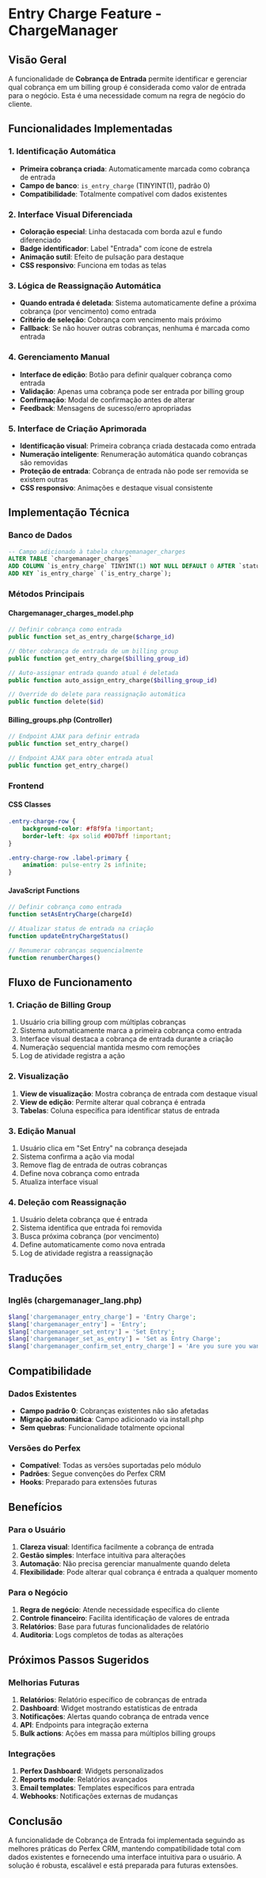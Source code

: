 # Entry Charge Feature - ChargeManager

## Visão Geral

A funcionalidade de **Cobrança de Entrada** permite identificar e gerenciar qual cobrança em um billing group é considerada como valor de entrada para o negócio. Esta é uma necessidade comum na regra de negócio do cliente.

## Funcionalidades Implementadas

### 1. Identificação Automática
- **Primeira cobrança criada**: Automaticamente marcada como cobrança de entrada
- **Campo de banco**: `is_entry_charge` (TINYINT(1), padrão 0)
- **Compatibilidade**: Totalmente compatível com dados existentes

### 2. Interface Visual Diferenciada
- **Coloração especial**: Linha destacada com borda azul e fundo diferenciado
- **Badge identificador**: Label "Entrada" com ícone de estrela
- **Animação sutil**: Efeito de pulsação para destaque
- **CSS responsivo**: Funciona em todas as telas

### 3. Lógica de Reassignação Automática
- **Quando entrada é deletada**: Sistema automaticamente define a próxima cobrança (por vencimento) como entrada
- **Critério de seleção**: Cobrança com vencimento mais próximo
- **Fallback**: Se não houver outras cobranças, nenhuma é marcada como entrada

### 4. Gerenciamento Manual
- **Interface de edição**: Botão para definir qualquer cobrança como entrada
- **Validação**: Apenas uma cobrança pode ser entrada por billing group
- **Confirmação**: Modal de confirmação antes de alterar
- **Feedback**: Mensagens de sucesso/erro apropriadas

### 5. Interface de Criação Aprimorada
- **Identificação visual**: Primeira cobrança criada destacada como entrada
- **Numeração inteligente**: Renumeração automática quando cobranças são removidas
- **Proteção de entrada**: Cobrança de entrada não pode ser removida se existem outras
- **CSS responsivo**: Animações e destaque visual consistente

## Implementação Técnica

### Banco de Dados

```sql
-- Campo adicionado à tabela chargemanager_charges
ALTER TABLE `chargemanager_charges` 
ADD COLUMN `is_entry_charge` TINYINT(1) NOT NULL DEFAULT 0 AFTER `status`,
ADD KEY `is_entry_charge` (`is_entry_charge`);
```

### Métodos Principais

#### Chargemanager_charges_model.php

```php
// Definir cobrança como entrada
public function set_as_entry_charge($charge_id)

// Obter cobrança de entrada de um billing group
public function get_entry_charge($billing_group_id)

// Auto-assignar entrada quando atual é deletada
public function auto_assign_entry_charge($billing_group_id)

// Override do delete para reassignação automática
public function delete($id)
```

#### Billing_groups.php (Controller)

```php
// Endpoint AJAX para definir entrada
public function set_entry_charge()

// Endpoint AJAX para obter entrada atual
public function get_entry_charge()
```

### Frontend

#### CSS Classes
```css
.entry-charge-row {
    background-color: #f8f9fa !important;
    border-left: 4px solid #007bff !important;
}

.entry-charge-row .label-primary {
    animation: pulse-entry 2s infinite;
}
```

#### JavaScript Functions
```javascript
// Definir cobrança como entrada
function setAsEntryCharge(chargeId)

// Atualizar status de entrada na criação
function updateEntryChargeStatus()

// Renumerar cobranças sequencialmente
function renumberCharges()
```

## Fluxo de Funcionamento

### 1. Criação de Billing Group
1. Usuário cria billing group com múltiplas cobranças
2. Sistema automaticamente marca a primeira cobrança como entrada
3. Interface visual destaca a cobrança de entrada durante a criação
4. Numeração sequencial mantida mesmo com remoções
5. Log de atividade registra a ação

### 2. Visualização
1. **View de visualização**: Mostra cobrança de entrada com destaque visual
2. **View de edição**: Permite alterar qual cobrança é entrada
3. **Tabelas**: Coluna específica para identificar status de entrada

### 3. Edição Manual
1. Usuário clica em "Set Entry" na cobrança desejada
2. Sistema confirma a ação via modal
3. Remove flag de entrada de outras cobranças
4. Define nova cobrança como entrada
5. Atualiza interface visual

### 4. Deleção com Reassignação
1. Usuário deleta cobrança que é entrada
2. Sistema identifica que entrada foi removida
3. Busca próxima cobrança (por vencimento)
4. Define automaticamente como nova entrada
5. Log de atividade registra a reassignação

## Traduções

### Inglês (chargemanager_lang.php)
```php
$lang['chargemanager_entry_charge'] = 'Entry Charge';
$lang['chargemanager_entry'] = 'Entry';
$lang['chargemanager_set_entry'] = 'Set Entry';
$lang['chargemanager_set_as_entry'] = 'Set as Entry Charge';
$lang['chargemanager_confirm_set_entry_charge'] = 'Are you sure you want to set this charge as the entry charge?';
```

## Compatibilidade

### Dados Existentes
- **Campo padrão 0**: Cobranças existentes não são afetadas
- **Migração automática**: Campo adicionado via install.php
- **Sem quebras**: Funcionalidade totalmente opcional

### Versões do Perfex
- **Compatível**: Todas as versões suportadas pelo módulo
- **Padrões**: Segue convenções do Perfex CRM
- **Hooks**: Preparado para extensões futuras

## Benefícios

### Para o Usuário
1. **Clareza visual**: Identifica facilmente a cobrança de entrada
2. **Gestão simples**: Interface intuitiva para alterações
3. **Automação**: Não precisa gerenciar manualmente quando deleta
4. **Flexibilidade**: Pode alterar qual cobrança é entrada a qualquer momento

### Para o Negócio
1. **Regra de negócio**: Atende necessidade específica do cliente
2. **Controle financeiro**: Facilita identificação de valores de entrada
3. **Relatórios**: Base para futuras funcionalidades de relatório
4. **Auditoria**: Logs completos de todas as alterações

## Próximos Passos Sugeridos

### Melhorias Futuras
1. **Relatórios**: Relatório específico de cobranças de entrada
2. **Dashboard**: Widget mostrando estatísticas de entrada
3. **Notificações**: Alertas quando cobrança de entrada vence
4. **API**: Endpoints para integração externa
5. **Bulk actions**: Ações em massa para múltiplos billing groups

### Integrações
1. **Perfex Dashboard**: Widgets personalizados
2. **Reports module**: Relatórios avançados
3. **Email templates**: Templates específicos para entrada
4. **Webhooks**: Notificações externas de mudanças

## Conclusão

A funcionalidade de Cobrança de Entrada foi implementada seguindo as melhores práticas do Perfex CRM, mantendo compatibilidade total com dados existentes e fornecendo uma interface intuitiva para o usuário. A solução é robusta, escalável e está preparada para futuras extensões. 